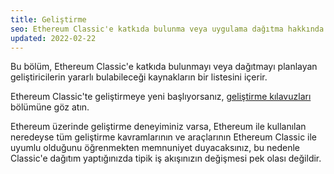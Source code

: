 ```yaml
---
title: Geliştirme
seo: Ethereum Classic'e katkıda bulunma veya uygulama dağıtma hakkında daha fazla bilgi edinmek isteyen geliştiriciler için bir kaynak koleksiyonu.
updated: 2022-02-22
---
```


Bu bölüm, Ethereum Classic'e katkıda bulunmayı veya dağıtmayı planlayan geliştiricilerin yararlı bulabileceği kaynakların bir listesini içerir.

Ethereum Classic'te geliştirmeye yeni başlıyorsanız, [geliştirme kılavuzları](/guides/development) bölümüne göz atın.

Ethereum üzerinde geliştirme deneyiminiz varsa, Ethereum ile kullanılan neredeyse tüm geliştirme kavramlarının ve araçlarının Ethereum Classic ile uyumlu olduğunu öğrenmekten memnuniyet duyacaksınız, bu nedenle Classic'e dağıtım yaptığınızda tipik iş akışınızın değişmesi pek olası değildir.
